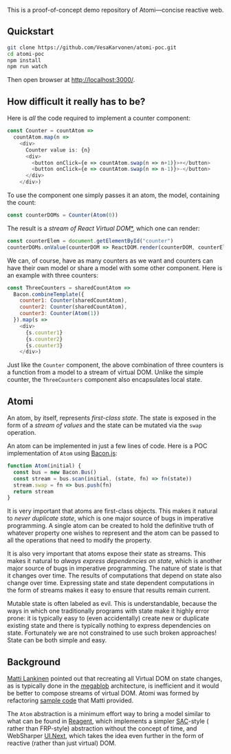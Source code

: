 This is a proof-of-concept demo repository of Atomi&mdash;concise reactive web.

## Quickstart 

```bash
git clone https://github.com/VesaKarvonen/atomi-poc.git
cd atomi-poc
npm install
npm run watch
```

Then open browser at [http://localhost:3000/](http://localhost:3000/).

## How difficult it really has to be?

Here is *all* the code required to implement a counter component:

```js
const Counter = countAtom =>
  countAtom.map(n =>
    <div>
      Counter value is: {n}
      <div>
        <button onClick={e => countAtom.swap(n => n+1)}>+</button>
        <button onClick={e => countAtom.swap(n => n-1)}>-</button>
      </div>
    </div>)
```

To use the component one simply passes it an atom, the model, containing the
count:

```js
const counterDOMs = Counter(Atom(0))
```

The result is a *stream of React Virtual
DOM*[*](https://facebook.github.io/react/docs/glossary.html), which one can
render:

```js
const counterElem = document.getElementById("counter")
counterDOMs.onValue(counterDOM => ReactDOM.render(counterDOM, counterElem))
```

We can, of course, have as many counters as we want and counters can have their
own model or share a model with some other component.  Here is an example with
three counters:

```js
const ThreeCounters = sharedCountAtom =>
  Bacon.combineTemplate({
    counter1: Counter(sharedCountAtom),
    counter2: Counter(sharedCountAtom),
    counter3: Counter(Atom(1))
  }).map(s =>
    <div>
      {s.counter1}
      {s.counter2}
      {s.counter3}
    </div>)
```

Just like the `Counter` component, the above combination of three counters is a
function from a model to a stream of virtual DOM.  Unlike the simple counter,
the `ThreeCounters` component also encapsulates local state.

## Atomi

An atom, by itself, represents *first-class state*.  The state is exposed in the
form of a *stream of values* and the state can be mutated via the `swap`
operation.

An atom can be implemented in just a few lines of code.  Here is a POC
implementation of `Atom` using [Bacon.js](https://github.com/baconjs/bacon.js/):

```js
function Atom(initial) {
  const bus = new Bacon.Bus()
  const stream = bus.scan(initial, (state, fn) => fn(state))
  stream.swap = fn => bus.push(fn)
  return stream
}
```

It is very important that atoms are first-class objects.  This makes it natural
to *never duplicate state*, which is one major source of bugs in imperative
programming.  A single atom can be created to hold the definitive truth of
whatever property one wishes to represent and the atom can be passed to all the
operations that need to modify the property.

It is also very important that atoms expose their state as streams.  This makes
it natural to *always express dependencies on state*, which is another major
source of bugs in imperative programming.  The nature of state is that it
changes over time.  The results of computations that depend on state also change
over time.  Expressing state and state dependent computations in the form of
streams makes it easy to ensure that results remain current.

Mutable state is often labeled as evil.  This is understandable, because the
ways in which one traditionally programs with state make it highly error prone:
it is typically easy to (even accidentally) create new or duplicate existing
state and there is typically nothing to express dependencies on state.
Fortunately we are not constrained to use such broken approaches!  State can be
both simple and easy.

## Background

[Matti Lankinen](https://github.com/milankinen) pointed out that recreating all
Virtual DOM on state changes, as is typically done in the
[megablob](https://github.com/milankinen/megablob) architecture, is inefficient
and it would be better to compose streams of virtual DOM.  Atomi was formed by
refactoring
[sample code](https://gist.github.com/milankinen/3f045eaf840afd12fefb) that
Matti provided.

The `Atom` abstraction is a minimum effort way to bring a model similar to what
can be found in [Reagent](https://reagent-project.github.io/), which implements
a simpler [SAC](http://www.umut-acar.org/self-adjusting-computation)-style (
rather than FRP-style) abstraction without the concept of time, and WebSharper
[UI.Next](http://intellifactory.github.io/websharper.ui.next.samples), which
takes the idea even further in the form of reactive (rather than just virtual)
DOM.
